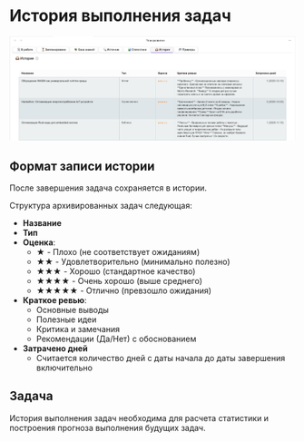 # История выполнения задач

![История выполнения задач](images/history.png)

## Формат записи истории

После завершения задача сохраняется в истории.

Структура архивированных задач следующая:

- **Название**
- **Тип**
- **Оценка**:
	- ★ - Плохо (не соответствует ожиданиям)
	- ★★ - Удовлетворительно (минимально полезно)
	- ★★★ - Хорошо (стандартное качество)
	- ★★★★ - Очень хорошо (выше среднего)
	- ★★★★★ - Отлично (превзошло ожидания)
- **Краткое ревью**:
	- Основные выводы
	- Полезные идеи
	- Критика и замечания
	- Рекомендации (Да/Нет) с обоснованием
- **Затрачено дней**
    - Считается количество дней с даты начала до даты завершения включительно

## Задача

История выполнения задач необходима для расчета статистики и построения прогноза выполнения будущих задач.
